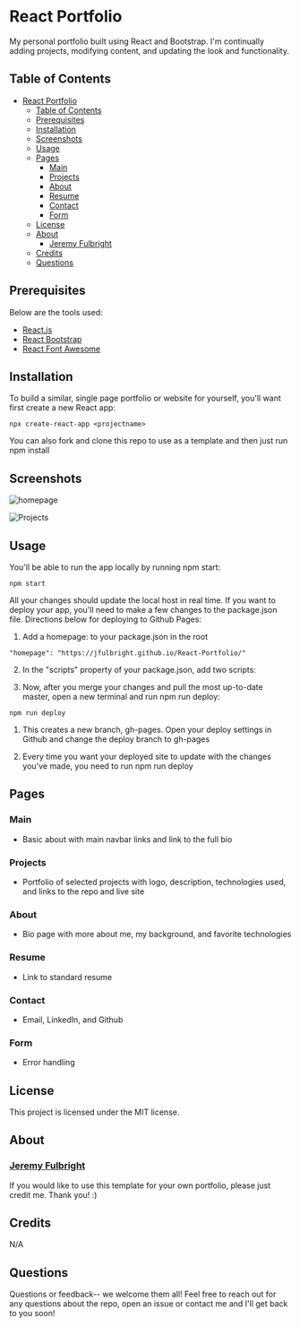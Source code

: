 # React Portfolio

My personal portfolio built using React and Bootstrap. I'm continually adding projects, modifying content, and updating the look and functionality. 

## Table of Contents 

- [React Portfolio](#react-portfolio)
  - [Table of Contents](#table-of-contents)
  - [Prerequisites](#prerequisites)
  - [Installation](#installation)
  - [Screenshots](#screenshots)
  - [Usage](#usage)
  - [Pages](#pages)
    - [Main](#main)
    - [Projects](#projects)
    - [About](#about)
    - [Resume](#resume)
    - [Contact](#contact)
    - [Form](#form)
  - [License](#license)
  - [About](#about-1)
    - [Jeremy Fulbright](#jeremy-fulbright)
  - [Credits](#credits)
  - [Questions](#questions)

## Prerequisites
Below are the tools used:

* [React.js](https://reactjs.org/)
* [React Bootstrap](https://react-bootstrap.github.io/)
* [React Font Awesome](https://fontawesome.com/v5/docs/web/use-with/react)


## Installation

To build a similar, single page portfolio or website for yourself, you'll want first create a new React app:
```
npx create-react-app <projectname>
```

You can also fork and clone this repo to use as a template and then just run npm install

## Screenshots

![homepage](https://user-images.githubusercontent.com/62451633/93927549-e04f2580-fccd-11ea-9afc-aa442020ecbe.png)

![Projects](https://user-images.githubusercontent.com/62451633/93927549-e04f2580-fccd-11ea-9afc-aa442020ecbe.png)

## Usage

You'll be able to run the app locally by running npm start:
```
npm start
```
All your changes should update the local host in real time. If you want to deploy your app, you'll need to make a few changes to the package.json file. Directions below for deploying to Github Pages:

1. Add a homepage: <name-of-the-page-deploying-to> to your package.json in the root
  ```
  "homepage": "https://jfulbright.github.io/React-Portfolio/"
  ```
2. In the "scripts" property of your package.json, add two scripts:

3. Now, after you merge your changes and pull the most up-to-date master, open a new terminal and run npm run deploy:
```
npm run deploy
```
  
1. This creates a new branch, gh-pages. Open your deploy settings in Github and change the deploy branch to gh-pages


5. Every time you want your deployed site to update with the changes you've made, you need to run npm run deploy

## Pages

### Main
  * Basic about with main navbar links and link to the full bio


### Projects
  * Portfolio of selected projects with logo, description, technologies used, and links to the repo and live site

### About
  * Bio page with more about me, my background, and favorite technologies
  
### Resume
  * Link to standard resume

### Contact
  * Email, LinkedIn, and Github

### Form
  * Error handling
  

## License

This project is licensed under the MIT license.

## About

### [Jeremy Fulbright](https://github.com/jfulbright)

If you would like to use this template for your own portfolio, please just credit me. Thank you! :)

## Credits

N/A

## Questions

Questions or feedback-- we welcome them all! Feel free to reach out for any questions about the repo, open an issue or contact me and I'll get back to you soon!